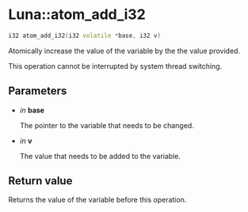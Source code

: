 # Luna::atom_add_i32

```c++
i32 atom_add_i32(i32 volatile *base, i32 v)
```

Atomically increase the value of the variable by the the value provided. 

This operation cannot be interrupted by system thread switching. 

## Parameters
* *in* **base**

    The pointer to the variable that needs to be changed. 

* *in* **v**

    The value that needs to be added to the variable. 

## Return value
Returns the value of the variable before this operation. 


